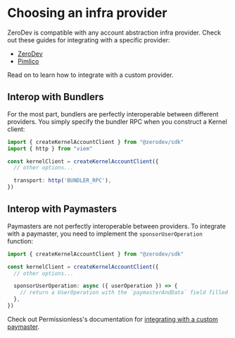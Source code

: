 # Choosing an infra provider

ZeroDev is compatible with any account abstraction infra provider.  Check out these guides for integrating with a specific provider:

- [ZeroDev](/meta-infra/intro)
- [Pimlico](/sdk/v5_3_x/infra/pimlico)

Read on to learn how to integrate with a custom provider.

## Interop with Bundlers

For the most part, bundlers are perfectly interoperable between different providers.  You simply specify the bundler RPC when you construct a Kernel client:

```typescript
import { createKernelAccountClient } from "@zerodev/sdk"
import { http } from "viem"

const kernelClient = createKernelAccountClient({
  // other options...

  transport: http('BUNDLER_RPC'),
})
```

## Interop with Paymasters

Paymasters are not perfectly interoperable between providers.  To integrate with a paymaster, you need to implement the `sponsorUserOperation` function:

```typescript
import { createKernelAccountClient } from "@zerodev/sdk"

const kernelClient = createKernelAccountClient({
  // other options...

  sponsorUserOperation: async ({ userOperation }) => {
    // return a UserOperation with the `paymasterAndData` field filled
  },
})
```

Check out Permissionless's documentation for [integrating with a custom paymaster](https://docs.pimlico.io/permissionless/how-to/paymasters/use-custom-paymaster).